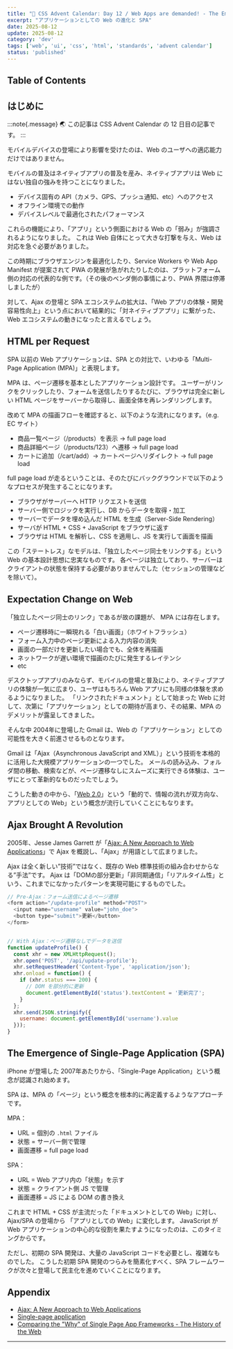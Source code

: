 ```yaml
---
title: "🎨 CSS Advent Calendar: Day 12 / Web Apps are demanded! - The Emergence of SPA"
excerpt: "アプリケーションとしての Web の進化と SPA"
date: 2025-08-12
update: 2025-08-12
category: 'dev'
tags: ['web', 'ui', 'css', 'html', 'standards', 'advent calendar']
status: 'published'
---
```


## Table of Contents

## はじめに

:::note{.message}
🌏 この記事は CSS Advent Calendar の 12 日目の記事です。
:::

モバイルデバイスの登場により影響を受けたのは、Web のユーザへの適応能力だけではありません。

モバイルの普及はネイティブアプリの普及を産み、ネイティブアプリは Web にはない独自の強みを持つことになりました。

- デバイス固有の API（カメラ、GPS、プッシュ通知、etc）へのアクセス
- オフライン環境での動作
- デバイスレベルで最適化されたパフォーマンス

これらの機能により、「アプリ」という側面における Web の「弱み」が強調されるようになりました。
これは Web 自体にとって大きな打撃を与え、Web は対応を急ぐ必要がありました。

この時期にブラウザエンジンを最適化したり、Service Workers や Web App Manifest が提案されて PWA の発展が急がれたりしたのは、プラットフォーム側の対応の代表的な例です。（その後のベンダ側の事情により、PWA 界隈は停滞しましたが）

対して、Ajax の登場と SPA エコシステムの拡大は、「Web アプリの体験・開発容易性向上」という点において結果的に「対ネイティブアプリ」に繋がった、 Web エコシステムの動きになったと言えるでしょう。

## HTML per Request

SPA 以前の Web アプリケーションは、SPA との対比で、いわゆる「Multi-Page Application (MPA)」と表現します。

MPA は、ページ遷移を基本としたアプリケーション設計です。
ユーザーがリンクをクリックしたり、フォームを送信したりするたびに、ブラウザは完全に新しい HTML ページをサーバーから取得し、画面全体を再レンダリングします。

改めて MPA の描画フローを確認すると、以下のような流れになります。（e.g. EC サイト）

- 商品一覧ページ（/products）を表示 → full page load
- 商品詳細ページ（/products/123）へ遷移 →  full page load
- カートに追加（/cart/add）→ カートページへリダイレクト → full page load

full page load が走るということは、そのたびにバックグラウンドで以下のようなプロセスが発生することになります。

- ブラウザがサーバーへ HTTP リクエストを送信
- サーバー側でロジックを実行し、DB からデータを取得・加工
- サーバーでデータを埋め込んだ HTML を生成（Server-Side Rendering）
- サーバが HTML + CSS + JavaScript をブラウザに返す
- ブラウザは HTML を解析し、CSS を適用し、JS を実行して画面を描画

この「ステートレス」なモデルは、「独立したページ同士をリンクする」という Web の基本設計思想に忠実なものです。
各ページは独立しており、サーバーはクライアントの状態を保持する必要がありませんでした（セッションの管理などを除いて）。

## Expectation Change on Web

「独立したページ同士のリンク」であるが故の課題が、 MPA には存在します。

- ページ遷移時に一瞬現れる「白い画面」（ホワイトフラッシュ）
- フォーム入力中のページ更新による入力内容の消失
- 画面の一部だけを更新したい場合でも、全体を再描画
- ネットワークが遅い環境で描画のたびに発生するレイテンシ
- etc

デスクトップアプリのみならず、モバイルの登場と普及により、ネイティブアプリの体験が一気に広まり、ユーザはもちろん Web アプリにも同様の体験を求めるようになりました。
「リンクされたドキュメント」として始まった Web に対して、次第に「アプリケーション」としての期待が高まり、その結果、MPA のデメリットが露呈してきました。

そんな中 2004年に登場した Gmail は、Web の「アプリケーション」としての可能性を大きく前進させるものとなります。

Gmail は「Ajax（Asynchronous JavaScript and XML）」という技術を本格的に活用した大規模アプリケーションの一つでした。
メールの読み込み、フォルダ間の移動、検索などが、ページ遷移なしにスムーズに実行できる体験は、ユーザにとって革新的なものだったでしょう。

こうした動きの中から、「[Web 2.0](https://en.wikipedia.org/wiki/Web_2.0)」という「動的で、情報の流れが双方向な、アプリとしての Web」という概念が流行していくことにもなります。

## Ajax Brought A Revolution

2005年、Jesse James Garrett が「[Ajax: A New Approach to Web Applications](https://designftw.mit.edu/lectures/apis/ajax_adaptive_path.pdf)」で Ajax を概説し、「Ajax」が用語として広まりました。

Ajax は全く新しい”技術”ではなく、既存の Web 標準技術の組み合わせからなる”手法”です。
Ajax は「DOMの部分更新」「非同期通信」「リアルタイム性」という、これまでになかったパターンを実現可能にするものでした。

```js
// Pre-Ajax：フォーム送信によるページ遷移
<form action="/update-profile" method="POST">
  <input name="username" value="john_doe">
  <button type="submit">更新</button>
</form>


// With Ajax：ページ遷移なしでデータを送信
function updateProfile() {
  const xhr = new XMLHttpRequest();
  xhr.open('POST', '/api/update-profile');
  xhr.setRequestHeader('Content-Type', 'application/json');
  xhr.onload = function() {
    if (xhr.status === 200) {
      // DOM を部分的に更新
      document.getElementById('status').textContent = '更新完了';
    }
  };
  xhr.send(JSON.stringify({
    username: document.getElementById('username').value
  }));
}
```

## The Emergence of Single-Page Application (SPA)

iPhone が登場した 2007年あたりから、「Single-Page Application」という概念が認識され始めます。

SPA は、MPA の「ページ」という概念を根本的に再定義するようなアプローチです。

MPA：

- URL = 個別の `.html` ファイル
- 状態 = サーバー側で管理
- 画面遷移 = full page load

SPA：

- URL = Web アプリ内の「状態」を示す
- 状態 = クライアント側 JS で管理
- 画面遷移 = JS による DOM の書き換え

これまで HTML + CSS が主流だった「ドキュメントとしての Web」に対し、Ajax/SPA の登場から 「アプリとしての Web」に変化します。
JavaScript が Web アプリケーションの中心的な役割を果たすようになったのは、このタイミングからです。

ただし、初期の SPA 開発は、大量の JavaScript コードを必要とし、複雑なものでした。
こうした初期 SPA 開発のつらみを簡素化すべく、SPA フレームワークが次々と登場して民主化を進めていくことになります。

## Appendix

- [Ajax: A New Approach to Web Applications](https://designftw.mit.edu/lectures/apis/ajax_adaptive_path.pdf)
- [Single-page application](https://en.wikipedia.org/wiki/Single-page_application)
- [Comparing the "Why" of Single Page App Frameworks - The History of the Web](https://thehistoryoftheweb.com/comparing-the-why-of-single-page-app-frameworks/)

---

<advent-calendar-2025 />
